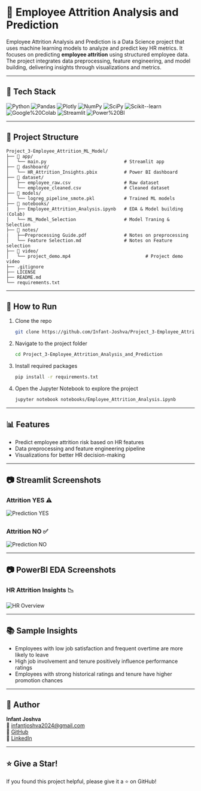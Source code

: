 # 🧠 Employee Attrition Analysis and Prediction

Employee Attrition Analysis and Prediction is a Data Science project that uses machine learning models to analyze and predict key HR metrics. 
It focuses on predicting **employee attrition** using structured employee data.  
The project integrates data preprocessing, feature engineering, and model building, delivering insights through visualizations and metrics.

---

## 🔧 Tech Stack

![Python](https://img.shields.io/badge/Python-3.8%2B-gray?logo=python&logoColor=white&labelColor=3776AB)
![Pandas](https://img.shields.io/badge/Pandas-Data%20Processing-gray?logo=pandas&logoColor=white&labelColor=150458)
![Plotly](https://img.shields.io/badge/Plotly-Visualizations-gray?logo=plotly&logoColor=white&labelColor=11557c)
![NumPy](https://img.shields.io/badge/NumPy-Numerical%20Computing-gray?logo=numpy&logoColor=white&labelColor=013243)
![SciPy](https://img.shields.io/badge/SciPy-Statistical%20Analysis-gray?logo=scipy&logoColor=white&labelColor=8C5E9C)
![Scikit--learn](https://img.shields.io/badge/Scikit--learn-ML%20Models-gray?logo=scikit-learn&logoColor=white&labelColor=f89939)
![Google%20Colab](https://img.shields.io/badge/Google%20Colab-Notebook-gray?logo=google-colab&logoColor=white&labelColor=f9ab00)
![Streamlit](https://img.shields.io/badge/Streamlit-Web%20App-gray?logo=streamlit&logoColor=white&labelColor=FF4B4B)
![Power%20BI](https://img.shields.io/badge/Power%20BI-Business%20Dashboards-gray?logo=power-bi&logoColor=white&labelColor=F2C811)

---

## 📁 Project Structure

```
Project_3-Employee_Attrition_ML_Model/
├── 📁 app/
│   └── main.py                             # Streamlit app
├── 📁 dashboard/
│   └── HR_Attrition_Insights.pbix          # Power BI dashboard
├── 📁 dataset/
│   ├── employee_raw.csv                    # Raw dataset
│   └── employee_cleaned.csv                # Cleaned dataset
├── 📁 models/
│   └── logreg_pipeline_smote.pkl           # Trained ML models
├── 📁 notebooks/
|   ├── Employee_Attrition_Analysis.ipynb   # EDA & Model building (Colab)
│   └── ML_Model_Selection                  # Model Traning & Selection
├── 📁 notes/
|   ├──Preprocessing Guide.pdf              # Notes on preprocessing
│   └── Feature Selection.md                # Notes on Feature selection
├── 📁 video/
│   └── project_demo.mp4                            # Project demo video
├── .gitignore
├── LICENSE
├── README.md
└── requirements.txt
```

---

## 🚀 How to Run

1. Clone the repo  
   ```bash
   git clone https://github.com/Infant-Joshva/Project_3-Employee_Attrition_Analysis_and_Prediction.git
   ```

2. Navigate to the project folder  
   ```bash
   cd Project_3-Employee_Attrition_Analysis_and_Prediction
   ```

3. Install required packages  
   ```bash
   pip install -r requirements.txt
   ```

4. Open the Jupyter Notebook to explore the project  
   ```bash
   jupyter notebook notebooks/Employee_Attrition_Analysis.ipynb
   ```

---

## 📊 Features

- Predict employee attrition risk based on HR features
- Data preprocessing and feature engineering pipeline
- Visualizations for better HR decision-making

---

## 📷 Streamlit Screenshots

### Attrition YES ⚠️

![Prediction YES](https://github.com/user-attachments/assets/b7c74c72-225b-4de8-bced-009d7fae3caa)

##

### Attrition NO ✅

![Prediction NO](https://github.com/user-attachments/assets/3e615051-9308-471b-b381-161b36f6991e)

---

## 📷 PowerBI EDA Screenshots

### HR Attrition Insights 📉

![HR Overview](https://github.com/user-attachments/assets/5c960f1f-c3f4-4216-9a52-3c6fb27f733a)

---

## 📚 Sample Insights

- Employees with low job satisfaction and frequent overtime are more likely to leave
- High job involvement and tenure positively influence performance ratings
- Employees with strong historical ratings and tenure have higher promotion chances

---

## 👤 Author

**Infant Joshva**  
📧 infantjoshva2024@gmail.com  
🐙 [GitHub](https://github.com/Infant-Joshva)  
🔗 [LinkedIn](https://www.linkedin.com/in/infant-joshva)

---

## ⭐ Give a Star!

If you found this project helpful, please give it a ⭐ on GitHub!
